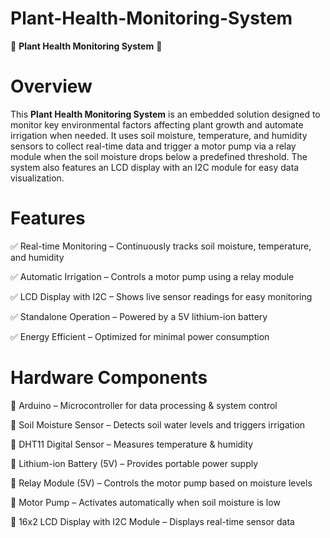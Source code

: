 # Plant-Health-Monitoring-System
🌱  **Plant Health Monitoring System**  🌿
# Overview
This **Plant Health Monitoring System** is an embedded solution designed to monitor key environmental factors affecting plant growth and automate irrigation when needed. It uses soil moisture, temperature, and humidity sensors to collect real-time data and trigger a motor pump via a relay module when the soil moisture drops below a predefined threshold. The system also features an LCD display with an I2C module for easy data visualization.

# Features
✅ Real-time Monitoring – Continuously tracks soil moisture, temperature, and humidity

✅ Automatic Irrigation – Controls a motor pump using a relay module

✅ LCD Display with I2C – Shows live sensor readings for easy monitoring

✅ Standalone Operation – Powered by a 5V lithium-ion battery

✅ Energy Efficient – Optimized for minimal power consumption


# Hardware Components
🔹 Arduino – Microcontroller for data processing & system control

🔹 Soil Moisture Sensor – Detects soil water levels and triggers irrigation

🔹 DHT11 Digital Sensor – Measures temperature & humidity

🔹 Lithium-ion Battery (5V) – Provides portable power supply

🔹 Relay Module (5V) – Controls the motor pump based on moisture levels

🔹 Motor Pump – Activates automatically when soil moisture is low

🔹 16x2 LCD Display with I2C Module – Displays real-time sensor data

